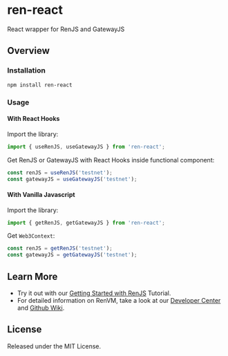# ren-react
React wrapper for RenJS and GatewayJS

## Overview

### Installation

```console
npm install ren-react
```

### Usage

#### With React Hooks
Import the library:

```javascript
import { useRenJS, useGatewayJS } from 'ren-react';
```

Get RenJS or GatewayJS with React Hooks inside functional component:

```javascript
const renJS = useRenJS('testnet');
const gatewayJS = useGatewayJS('testnet');
```

#### With Vanilla Javascript
Import the library:

```javascript
import { getRenJS, getGatewayJS } from 'ren-react';
```

Get `Web3Context`:

```javascript
const renJS = getRenJS('testnet');
const gatewayJS = getGatewayJS('testnet');
```

## Learn More

 * Try it out with our [Getting Started with RenJS](https://docs.renproject.io/developers/ren-sdk) Tutorial.
 * For detailed information on RenVM, take a look at our [Developer Center](https://renproject.io/developers) and [Github Wiki](https://github.com/renproject/ren/wiki).

## License

Released under the MIT License.
